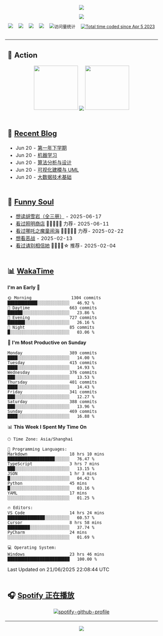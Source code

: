<div align="center">

<img src="https://capsule-render.vercel.app/api?type=waving&color=timeGradient&height=300&&section=header&text=HI%20THERE!&fontSize=90&fontAlign=50&fontAlignY=30&desc=I%E2%80%99m%20@LI%20SIR%20%F0%9F%91%8B&descAlign=50&descSize=30&descAlignY=60&animation=twinkling" />

<div align="center">

  <!-- knock code pictures 敲代码的图片 -->
  <img order-radius="100px" src="https://img.lisir.me/image/my/001.gif"><br>

  <!-- profile logo 个人资料徽标 -->
  <div align="center">
    <a href="https://lisir.me/" title="点击跳转"><img src="https://img.shields.io/badge/Blog-%E4%B8%AA%E4%BA%BA%E5%8D%9A%E5%AE%A2-red"></a>&emsp;
    <a href="https://photo.lisir.me/" title="点击跳转"><img src="https://img.shields.io/badge/Photo-%E6%97%B6%E5%85%89%E7%9B%B8%E5%86%8C-blue"></a>&emsp;
    <a href="https://cloud.lisir.me/" title="点击跳转"><img src="https://img.shields.io/badge/Cloud%20Disk-%E6%88%91%E7%9A%84%E4%BA%91%E7%9B%98-green"></a>&emsp;
    <a href="https://nz.lisir.me/" title="点击跳转"><img src="https://img.shields.io/badge/%E5%93%AA%E5%90%92-%E7%9B%91%E6%8E%A7%E9%9D%A2%E6%9D%BF-blueviolet"></a>&emsp;
    <!-- visitor -->
    <img src="https://komarev.com/ghpvc/?username=wkwbk&label=Views&color=orange&style=flat" alt="访问量统计" />&emsp;
    <a href="https://wakatime.com/@2237354f-824a-4472-ae76-c1eca96c8908"><img src="https://wakatime.com/badge/user/2237354f-824a-4472-ae76-c1eca96c8908.svg" alt="Total time coded since Apr 5 2023" /></a>
  </div>

</div>

<br>

<div align="center">

<table>

<tr><td>

## 🚀 Action

<!-- github-readme-streak-stats 连续提交代码天数记录 -->
<div align="center">
  <img width="145" src="https://img.lisir.me/image/my/002.png">
  <img align="center" src="https://github-readme-stats.vercel.app/api?username=wkwbk&show_icons=true&theme=transparent">
  <img width="145" src="https://img.lisir.me/image/my/001.png">
</div>

<br>

</td></tr>

<tr><td>

<!-- 近期博客 -->
## 📃 [Recent Blog](https://lisir.me/)

<!-- feed start -->
- Jun 20 - [第一年下学期](https://lisir.me/Exam/XASYU/Second/)
- Jun 20 - [机器学习](https://lisir.me/Exam/XASYU/Second/2025-06-25/00.机器学习)
- Jun 20 - [算法分析与设计](https://lisir.me/Exam/XASYU/Second/2025-07-01/00.算法分析与设计)
- Jun 20 - [可视化建模与 UML](https://lisir.me/Exam/XASYU/Second/2025-06-24/00.可视化建模与-UML)
- Jun 20 - [大数据技术基础](https://lisir.me/Exam/XASYU/Second/2025-06-27/00.大数据技术基础)
<!-- feed end -->

</td></tr>

<tr><td>

<!-- 豆瓣 -->
## 🤾 [Funny Soul](https://movie.douban.com/people/li778057151)

<!-- START_SECTION:douban -->
* <a href='https://book.douban.com/subject/1752349/' target='_blank'>想读胡雪岩（全三册）</a> - 2025-06-17
* <a href='https://movie.douban.com/subject/36318331/' target='_blank'>看过照明商店</a> 🌟🌟🌟🌟🌟 力荐- 2025-06-11
* <a href='https://movie.douban.com/subject/34780991/' target='_blank'>看过哪吒之魔童闹海</a> 🌟🌟🌟🌟🌟 力荐- 2025-02-22
* <a href='https://movie.douban.com/subject/10604851/' target='_blank'>想看恶战</a> - 2025-02-13
* <a href='https://movie.douban.com/subject/35295017/' target='_blank'>看过请别相信她</a> 🌟🌟🌟🌟☆ 推荐- 2025-02-04
<!-- END_SECTION:douban -->

</td></tr>

<tr><td>

<!-- wakatime 统计 -->
## 📊 [WakaTime](https://wakatime.com/@wkwbk)

<!--START_SECTION:waka-->
**I'm an Early 🐤** 

```text
🌞 Morning                1304 commits        ████████████░░░░░░░░░░░░░   46.92 % 
🌆 Daytime                663 commits         ██████░░░░░░░░░░░░░░░░░░░   23.86 % 
🌃 Evening                727 commits         ███████░░░░░░░░░░░░░░░░░░   26.16 % 
🌙 Night                  85 commits          █░░░░░░░░░░░░░░░░░░░░░░░░   03.06 % 
```
📅 **I'm Most Productive on Sunday** 

```text
Monday                   389 commits         ████░░░░░░░░░░░░░░░░░░░░░   14.00 % 
Tuesday                  415 commits         ████░░░░░░░░░░░░░░░░░░░░░   14.93 % 
Wednesday                376 commits         ███░░░░░░░░░░░░░░░░░░░░░░   13.53 % 
Thursday                 401 commits         ████░░░░░░░░░░░░░░░░░░░░░   14.43 % 
Friday                   341 commits         ███░░░░░░░░░░░░░░░░░░░░░░   12.27 % 
Saturday                 388 commits         ███░░░░░░░░░░░░░░░░░░░░░░   13.96 % 
Sunday                   469 commits         ████░░░░░░░░░░░░░░░░░░░░░   16.88 % 
```


📊 **This Week I Spent My Time On** 

```text
🕑︎ Time Zone: Asia/Shanghai

💬 Programming Languages: 
Markdown                 18 hrs 10 mins      ███████████████████░░░░░░   76.47 % 
TypeScript               3 hrs 7 mins        ███░░░░░░░░░░░░░░░░░░░░░░   13.15 % 
JSON                     1 hr 3 mins         █░░░░░░░░░░░░░░░░░░░░░░░░   04.42 % 
Python                   45 mins             █░░░░░░░░░░░░░░░░░░░░░░░░   03.16 % 
YAML                     17 mins             ░░░░░░░░░░░░░░░░░░░░░░░░░   01.25 % 

🔥 Editors: 
VS Code                  14 hrs 24 mins      ███████████████░░░░░░░░░░   60.57 % 
Cursor                   8 hrs 58 mins       █████████░░░░░░░░░░░░░░░░   37.74 % 
PyCharm                  24 mins             ░░░░░░░░░░░░░░░░░░░░░░░░░   01.69 % 

💻 Operating System: 
Windows                  23 hrs 46 mins      █████████████████████████   100.00 % 
```


 Last Updated on 21/06/2025 22:08:44 UTC
<!--END_SECTION:waka-->

</td></tr>

<tr><td>

## 🎧 [Spotify 正在播放](https://open.spotify.com/user/31s4ftvnfnus65uynvxmxu7rkfom)

<div align="center">

  [![spotify-github-profile](https://spotify-github-profile.kittinanx.com/api/view?uid=31s4ftvnfnus65uynvxmxu7rkfom&cover_image=true&theme=default&show_offline=true&background_color=121212&interchange=true&bar_color_cover=true)](https://spotify-github-profile.kittinanx.com/api/view?uid=31s4ftvnfnus65uynvxmxu7rkfom&redirect=true)

</div>

</td></tr>

</table>

</div>

<img src="https://capsule-render.vercel.app/api?type=waving&color=timeGradient&height=300&&section=footer&text=THE%20END!&fontSize=90&fontAlign=50&fontAlignY=70&desc=Hope%20your%20program%20is%20bug-free!&descAlign=50&descSize=30&descAlignY=40&animation=twinkling" />

</div>
